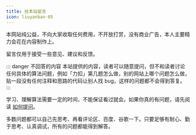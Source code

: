 ```yaml
---
title: 给本站留言
icon: liuyanban-05
---
```


本网站纯公益，不向大家收取任何费用，不开放打赏，没有商业广告，本人主要精力会花在内容制作上。

留言仅用于接受一些意见、建议和反馈。

::: danger 不回答的内容
本站提供的内容，读者可以随意提问，但不和读者讨论任何具体的算法问题，例如「力扣」第几题怎么做，别的网站上哪个问题怎么做，贴一段没有任何注释和思路的代码让别人找 bug，这样的问题都不会得到答复。
::: 


学习、理解算法需要一定的时间，不能保证看过就会。如果你真的有问题，请先阅读 [如何提问](https://suanfa8.com/algorithm-basic/reference/how-to-ask-questions/)。

多数问题都可以自己先思考、再看评论区、百度、谷歌一下。只要足够有耐心、勤于思考、认真调试，所有的问题都能得到解答。

